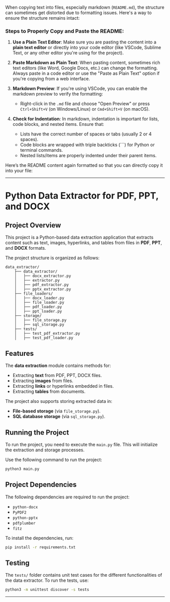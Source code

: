 When copying text into files, especially markdown (`README.md`), the structure can sometimes get distorted due to formatting issues. Here's a way to ensure the structure remains intact:

### Steps to Properly Copy and Paste the README:

1. **Use a Plain Text Editor**:
   Make sure you are pasting the content into a **plain text editor** or directly into your code editor (like VSCode, Sublime Text, or any other editor you're using for the project).

2. **Paste Markdown as Plain Text**:
   When pasting content, sometimes rich text editors (like Word, Google Docs, etc.) can change the formatting. Always paste in a code editor or use the "Paste as Plain Text" option if you're copying from a web interface.

3. **Markdown Preview**:
   If you're using VSCode, you can enable the markdown preview to verify the formatting:
   - Right-click in the `.md` file and choose "Open Preview" or press `Ctrl+Shift+V` (on Windows/Linux) or `Cmd+Shift+V` (on macOS).

4. **Check for Indentation**:
   In markdown, indentation is important for lists, code blocks, and nested items. Ensure that:
   - Lists have the correct number of spaces or tabs (usually 2 or 4 spaces).
   - Code blocks are wrapped with triple backticks (```) for Python or terminal commands.
   - Nested lists/items are properly indented under their parent items.

Here’s the README content again formatted so that you can directly copy it into your file:

---

# Python Data Extractor for PDF, PPT, and DOCX

## Project Overview
This project is a Python-based data extraction application that extracts content such as text, images, hyperlinks, and tables from files in **PDF**, **PPT**, and **DOCX** formats.

The project structure is organized as follows:
```
data_extractor/
    ├── data_extractor/
    │   ├── docx_extractor.py
    │   ├── extractor.py
    │   ├── pdf_extractor.py
    │   ├── pptx_extractor.py
    ├── file_loaders/
    │   ├── docx_loader.py
    │   ├── file_loader.py
    │   ├── pdf_loader.py
    │   ├── ppt_loader.py
    ├── storage/
    │   ├── file_storage.py
    │   ├── sql_storage.py
    ├── tests/
    │   ├── test_pdf_extractor.py
    │   ├── test_pdf_loader.py
```

## Features
The **data extraction** module contains methods for:
- Extracting **text** from PDF, PPT, DOCX files.
- Extracting **images** from files.
- Extracting **links** or hyperlinks embedded in files.
- Extracting **tables** from documents.

The project also supports storing extracted data in:
- **File-based storage** (via `file_storage.py`).
- **SQL database storage** (via `sql_storage.py`).

## Running the Project
To run the project, you need to execute the `main.py` file. This will initialize the extraction and storage processes.

Use the following command to run the project:
```bash
python3 main.py
```

## Project Dependencies
The following dependencies are required to run the project:
- `python-docx`
- `PyPDF2`
- `python-pptx`
- `pdfplumber`
- `fitz`

To install the dependencies, run:
```bash
pip install -r requirements.txt
```

## Testing
The `tests/` folder contains unit test cases for the different functionalities of the data extractor. To run the tests, use:
```bash
python3 -m unittest discover -s tests
```

---
